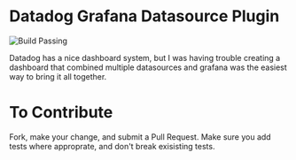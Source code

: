 # Datadog Grafana Datasource Plugin

![Build Passing](https://travis-ci.org/voidfiles/grafana-datasource-datadog.svg?branch=master)

Datadog has a nice dashboard system, but I was having trouble creating a dashboard that combined multiple datasources and grafana was the easiest way to bring it all together.

# To Contribute

Fork, make your change, and submit a Pull Request. Make sure you add tests where approprate, and don't break exisisting tests.

